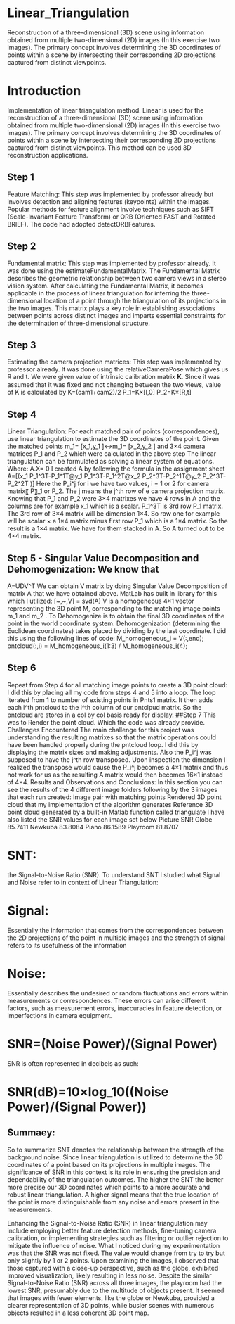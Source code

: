 # Linear_Triangulation
Reconstruction of a three-dimensional (3D) scene using information obtained from multiple two-dimensional (2D) images (In this exercise two images). The primary concept involves determining the 3D coordinates of points within a scene by intersecting their corresponding 2D projections captured from distinct viewpoints. 

# Introduction
Implementation of linear triangulation method.  Linear is used for the reconstruction of a three-dimensional (3D) scene using information obtained from multiple two-dimensional (2D) images (In this exercise two images). The primary concept involves determining the 3D coordinates of points within a scene by intersecting their corresponding 2D projections captured from distinct viewpoints. This method can be used 3D reconstruction applications.
## Step 1
Feature Matching: This step was implemented by professor already but involves detection and aligning features (keypoints) within the images. Popular methods for feature alignment involve techniques such as SIFT (Scale-Invariant Feature Transform) or ORB (Oriented FAST and Rotated BRIEF).  The code had adopted detectORBFeatures.
## Step 2 
Fundamental matrix: This step was implemented by professor already. It was done using the estimateFundamentalMatrix. The Fundamental Matrix describes the geometric relationship between two camera views in a stereo vision system. After calculating the Fundamental Matrix, it becomes applicable in the process of linear triangulation for inferring the three-dimensional location of a point through the triangulation of its projections in the two images. This matrix plays a key role in establishing associations between points across distinct images and imparts essential constraints for the determination of three-dimensional structure.
## Step 3
Estimating the camera projection matrices: This step was implemented by professor already. It was done using the relativeCameraPose which gives us R and t.  We were given value of intrinsic calibration matrix 𝐊. Since it was assumed that it was fixed and not changing between the two views, value of K is calculated by
K=(cam1+cam2)/2
P_1=K×[I,0]
P_2=K×[R,t]
## Step 4
Linear Triangulation: For each matched pair of points (correspondences), use linear triangulation to estimate the 3D coordinates of the point. Given the matched points 
m_1= [x_1,y_1 ]↔m_1= [x_2,y_2 ]
and 3×4 camera matrices P_1  and P_2  which were calculated in the above step 
The linear triangulation can be formulated as solving a linear system of equations. Where:
A.X= 0
I created A by following the formula in the assignment sheet 
A=[(x_1 P_1^3T-P_1^1T@y_1 P_1^3T-P_1^2T@x_2 P_2^3T-P_2^1T@y_2 P_2^3T-P_2^2T )]
Here the P_i^j for i we have two values, i = 1 or 2 for camera matrix〖 P〗_1 or P_2. The j means the j^th row of e camera projection matrix. Knowing that P_1 and P_2  were 3×4 matrixes we have 4 rows in A and the columns are for example x_1 which is a scalar. P_1^3T  is 3rd row P_1 matrix.  The 3rd row of  3×4 matrix will be dimension 1×4. So row one for example will be scalar × a 1×4 matrix minus first row P_1 which is a 1×4 matrix.  So the result is a 1×4 matrix. We have for them stacked in A.  So A turned out to be 4×4 matrix.
## Step 5 - Singular Value Decomposition and Dehomogenization: We know that 
A=UDV^T
We can obtain V matrix by doing Singular Value Decomposition of matrix A that we have obtained above.  MatLab has built in library for this which I utilized:
[~,~,V] = svd(A)
V is a homogeneous 4×1 vector representing the 3D point M, corresponding to the matching image points m_1 and m_2 . To Dehomogenize is to obtain the final 3D coordinates of the point in the world coordinate system. Dehomogenization (determining the Euclidean coordinates) takes placed by dividing by the last coordinate. I did this using the following  lines of code:
    M_homogeneous_i = V(:,end);
    pntcloud(:,i) = M_homogeneous_i(1:3) / M_homogeneous_i(4);
## Step 6
Repeat from Step 4 for all matching image points to create a 3D point cloud: I did this by placing all my code from steps 4 and 5 into a loop. The loop iterated from 1 to number of existing points in Pnts1 matrix. It then adds each i^th pntcloud to the i^th column of our pntclpud matrix. So the pntcloud are stores in a col by col basis ready for display.
##Step 7
This was to Render the point cloud. Which the code was already provide.
Challenges Encountered
The main challenge for this project was understanding the resulting matrixes so that the matrix operations could have been handled properly during the pntcloud loop.  I did this by displaying the matrix sizes and making adjustments.
Also the P_i^j was supposed to have the j^th  row transposed.  Upon inspection the dimension I realized the transpose would cause the P_i^j becomes a 4×1 matrix and thus not work for us as the resulting A matrix would then becomes 16×1  instead of 4×4.
Results and Observations and Conclusions:
In this section you can see the results of the 4 different image folders following by the 3 images that each run created: 
	Image pair with matching points
	Rendered 3D point cloud that my implementation of the algorithm generates 
	Reference 3D point cloud generated by a built-in Matlab function called triangulate
I have also listed the SNR values for each image set below
Picture	SNR
	Globe	85.7411
	Newkuba	83.8084
	Piano	86.1589
	Playroom 81.8707

# SNT: 
the Signal-to-Noise Ratio (SNR). To understand SNT I studied what Signal and Noise refer to in context of Linear Triangulation:
# Signal: 
Essentially the information that comes from the correspondences between the 2D projections of the point in multiple images and the strength of signal refers to its usefulness of the information
# Noise: 
Essentially describes the undesired or random fluctuations and errors within measurements or correspondences. These errors can arise different factors, such as measurement errors, inaccuracies in feature detection, or imperfections in camera equipment. 
# SNR=(Noise Power)/(Signal Power)
SNR is often represented in decibels as such:
# SNR(dB)=10×log_10⁡((Noise Power)/(Signal Power))
## Summaey:
So to summarize SNT denotes the relationship between the strength of the background noise. Since linear triangulation is utilized to determine the 3D coordinates of a point based on its projections in multiple images. The significance of SNR in this context is its role in ensuring the precision and dependability of the triangulation outcomes. The higher the SNT the better more precise our 3D coordinates which points to a more accurate and robust linear triangulation.  A higher signal means that the true location of the point is more distinguishable from any noise and errors present in the measurements.

Enhancing the Signal-to-Noise Ratio (SNR) in linear triangulation may include employing better feature detection methods, fine-tuning camera calibration, or implementing strategies such as filtering or outlier rejection to mitigate the influence of noise. What I noticed during my experimentation was that the SNR was not fixed. The value would change from try to try but only slightly by 1 or 2 points.
Upon examining the images, I observed that those captured with a close-up perspective, such as the globe, exhibited improved visualization, likely resulting in less noise. Despite the similar Signal-to-Noise Ratio (SNR) across all three images, the playroom had the lowest SNR, presumably due to the multitude of objects present. It seemed that images with fewer elements, like the globe or Newkuba, provided a clearer representation of 3D points, while busier scenes with numerous objects resulted in a less coherent 3D point map.

